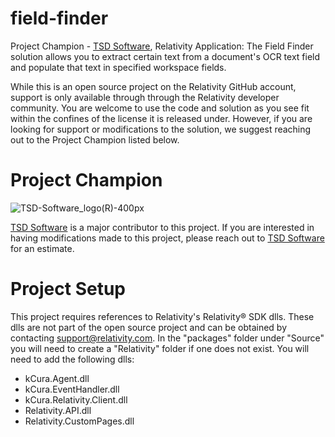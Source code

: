 # field-finder
Project Champion - [TSD Software](http://www.tsd.com), Relativity Application: The Field Finder solution allows you to extract certain text from a document's OCR text field and populate that text in specified workspace fields. 

While this is an open source project on the Relativity GitHub account, support is only available through through the Relativity developer community. You are welcome to use the code and solution as you see fit within the confines of the license it is released under. However, if you are looking for support or modifications to the solution, we suggest reaching out to the Project Champion listed below.

# Project Champion 
![TSD-Software_logo(R)-400px](https://user-images.githubusercontent.com/102510307/211794281-4aed1536-2029-4c6b-be51-645efe009b57.png)

[TSD Software](http://www.tsd.com) is a major contributor to this project.  If you are interested in having modifications made to this project, please reach out to [TSD Software](http://www.tsd.com) for an estimate. 


# Project Setup
This project requires references to Relativity's Relativity® SDK dlls.  These dlls are not part of the open source project and can be obtained by contacting support@relativity.com.  In the "packages" folder under "Source" you will need to create a "Relativity" folder if one does not exist.  You will need to add the following dlls:

- kCura.Agent.dll
- kCura.EventHandler.dll
- kCura.Relativity.Client.dll
- Relativity.API.dll
- Relativity.CustomPages.dll
